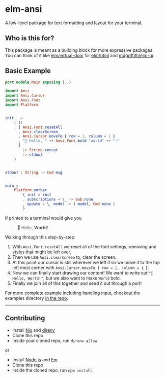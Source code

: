 # elm-ansi

A low-level package for text formatting and layout for your terminal.

## Who is this for?

This package is meant as a building block for more expressive packages. You can think of it like [elm/virtual-dom](https://package.elm-lang.org/packages/elm/virtual-dom/latest/) for [elm/html](https://package.elm-lang.org/packages/elm/html/latest/) and [mdgriffith/elm-ui](https://package.elm-lang.org/packages/mdgriffith/elm-ui/latest/).

## Basic Example

```elm
port module Main exposing (..)

import Ansi
import Ansi.Cursor
import Ansi.Font
import Platform


init _ =
    ( ()
    , [ Ansi.Font.resetAll
      , Ansi.clearScreen
      , Ansi.Cursor.moveTo { row = 1, column = 1 }
      , "🌈 Hello, " ++ Ansi.Font.bold "world" ++ "!"
      ]
        |> String.concat
        |> stdout
    )


stdout : String -> Cmd msg


main =
    Platform.worker
        { init = init
        , subscriptions = \_ -> Sub.none
        , update = \_ model -> ( model, Cmd.none )
        }
```

if printed to a terminal would give you

> 🌈 Hello, **World**!

Walking through this step-by-step:

1. With `Ansi.Font.resetAll` we reset all of the font settings, removing and styles that might be left over.
1. Then we use `Ansi.clearScreen` to, clear the screen.
1. At this point our cursor is still wherever we left it so we move it to the top left most corner with `Ansi.Cursor.moveTo { row = 1, column = 1 }`.
1. Now we can finally start drawing our content! We want to write out `"🌈 Hello, World!"`, but we also want to make `World` bold.
1. Finally we join all of this together and send it out through a port!

For more complete example including handling input, checkout the examples directory [in the repo](https://github.com/wolfadex/elm-ansi).

---

## Contributing

- Install [Nix](https://nixos.org/download.html) and [direnv](https://direnv.net/)
- Clone this repo
- Inside your cloned repo, run `direnv allow`

or

- Install [Node.js](https://nodejs.org/en/) and [Em](https://elm-lang.org/)
- Clone this repo
- Inside the cloned repo, run `npm install`
